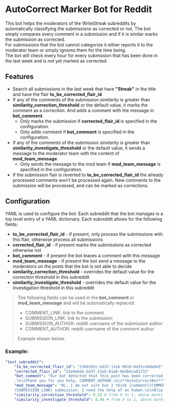 # AutoCorrect Marker Bot for Reddit
This bot helps the moderators of the WriteStreak subreddits by automatically classifying the 
submissions as corrected or not. The bot simply compares every comment in a submission and if it is similar marks 
the submission as corrected.  
For submissions that the bot cannot categorize it either reports it to the moderator team or simply ignores them for 
the time being.  
The bot will check every hour for every submission that has been done in the last week and is not yet marked as 
corrected.

## Features

- Search all submissions in the last week that have **"Streak"** in the title and have the flair 
  **to_be_corrected_flair_id**
- If any of the comments of the submission *similarity* is greater than **similarity_correction_threshold** or the 
  default value, it marks the comment as a correction. And adds a comment with the message in **bot_comment**.
  - Only marks the submission if **corrected_flair_id** is specified in the configuration.
  - Only adds comment if **bot_comment** is specified in the configuration.
- If any of the comments of the submission *similarity* is greater than **similarity_investigate_threshold** or the 
  default value, it sends a message to the moderator team with the content of **mod_team_message**
  - Only sends the message to the mod team if **mod_team_message** is specified in the configuration.
- If the submission flair is reverted to **to_be_corrected_flair_id** the already processed comments won't be 
  processed again. New comments to the submission will be processed, and can be marked as corrections.

## Configuration
YAML is used to configure the bot. Each subreddit that the bot manages is a top level entry of a YAML dictionary. 
Each subreddit allows for the following fields:
- **to_be_corrected_flair_id** - if present, only process the submissions with this flair, 
  otherwise process all submissions
- **corrected_flair_id** - if present marks the submissions as corrected otherwise not
- **bot_comment** - if present the bot leaves a comment with this message
- **mod_team_message** - if present the bot send a message to the moderators on the posts that the bot is not able to 
  decide
- **similarity_correction_threshold** - overrides the default value for the correction threshold in this subreddit
- **similarity_investigate_threshold** - overrides the default value for the investigation threshold in this subreddit

> The following fields can be used in the **bot_comment** or **mod_team_message** and will be automatically replaced:
> - COMMENT_LINK: link to the comment
> - SUBMISSION_LINK: link to the submission
> - SUBMISSION_AUTHOR: reddit username of the submission author
> - COMMENT_AUTHOR: reddit username of the comment author
> 
> Example shown below.

### Example:
```yaml
"test_subreddit":
    "to_be_corrected_flair_id": "2360392c-bd3f-11eb-9619-0e91ce9de8e5"
    "corrected_flair_id": "25e9e6de-bd3f-11eb-81a6-0edbdca81731"
    "bot_comment": "Our bot detected that this post has been corrected. As owner of the post, feel free to change it
    .\n\nThank you for you help, COMMENT_AUTHOR.\n\n**AutoCorrectBot**"
    "mod_team_message": "Hi, I am not sure but I think [comment](COMMENT_LINK) might be a correction for [this]
    (SUBMISSION_LINK) submission. I need the help of an human.\n\nBlip blop.\n\n**AutoCorrectBot**"
    "similarity_correction_threshold": 0.25 # from 0 to 1, above marks post as corrected, default is 0.2
    "similarity_investigate_threshold": 0.04 # from 0 to 1, above marks post as to be investigated, default is 0.04
```